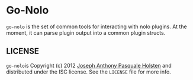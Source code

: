 Go-Nolo
=========

`go-nolo` is the set of common tools for interacting with nolo plugins.
At the moment, it can parse plugin output into a common plugin
structs.

LICENSE
-------

`go-nolo`is Copyright (c) 2012 [Joseph Anthony Pasquale
Holsten](http://josephholsten.com) and distributed under the ISC
license. See the `LICENSE` file for more info.
